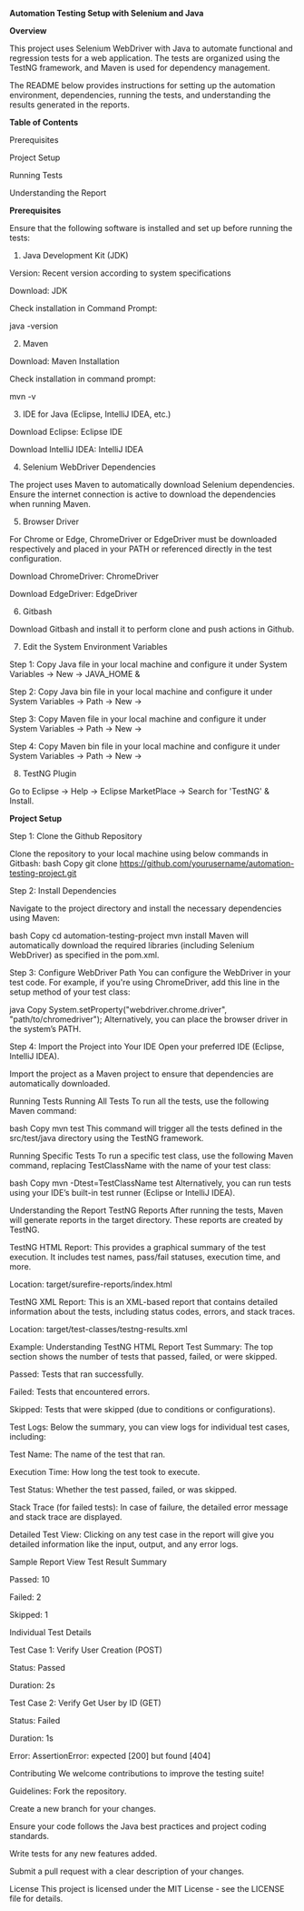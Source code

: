**Automation Testing Setup with Selenium and Java**

**Overview**

This project uses Selenium WebDriver with Java to automate functional and regression tests for a web application. 
The tests are organized using the TestNG framework, and Maven is used for dependency management.

The README below provides instructions for setting up the automation environment, dependencies, running the tests, and understanding the results generated in the reports.

**Table of Contents**

Prerequisites

Project Setup

Running Tests

Understanding the Report

**Prerequisites**

Ensure that the following software is installed and set up before running the tests:

1. Java Development Kit (JDK)

Version: Recent version according to system specifications

Download: JDK

Check installation in Command Prompt:

java -version

2. Maven

Download: Maven Installation

Check installation in command prompt:

mvn -v

3. IDE for Java (Eclipse, IntelliJ IDEA, etc.)

Download Eclipse: Eclipse IDE

Download IntelliJ IDEA: IntelliJ IDEA

4. Selenium WebDriver Dependencies

The project uses Maven to automatically download Selenium dependencies. Ensure the internet connection is active to download the dependencies when running Maven.

5. Browser Driver

For Chrome or Edge, ChromeDriver or EdgeDriver must be downloaded respectively and placed in your PATH or referenced directly in the test configuration.

Download ChromeDriver: ChromeDriver

Download EdgeDriver: EdgeDriver

6. Gitbash

Download Gitbash and install it to perform clone and push actions in Github.

7. Edit the System Environment Variables

Step 1: Copy Java file <path> in your local machine and configure it under System Variables -> New -> JAVA_HOME & <Path>

Step 2: Copy Java bin file <path> in your local machine and configure it under System Variables -> Path -> New -> <Path>

Step 3: Copy Maven file <path> in your local machine and configure it under System Variables -> Path -> New -> <Path>

Step 4: Copy Maven bin file <path> in your local machine and configure it under System Variables -> Path -> New -> <Path>

8. TestNG Plugin

Go to Eclipse -> Help -> Eclipse MarketPlace -> Search for 'TestNG' & Install.

**Project Setup**

Step 1: Clone the Github Repository

Clone the repository to your local machine using below commands in Gitbash:
bash
Copy
git clone https://github.com/yourusername/automation-testing-project.git

Step 2: Install Dependencies

Navigate to the project directory and install the necessary dependencies using Maven:

bash
Copy
cd automation-testing-project
mvn install
Maven will automatically download the required libraries (including Selenium WebDriver) as specified in the pom.xml.

Step 3: Configure WebDriver Path
You can configure the WebDriver in your test code. For example, if you're using ChromeDriver, add this line in the setup method of your test class:

java
Copy
System.setProperty("webdriver.chrome.driver", "path/to/chromedriver");
Alternatively, you can place the browser driver in the system’s PATH.

Step 4: Import the Project into Your IDE
Open your preferred IDE (Eclipse, IntelliJ IDEA).

Import the project as a Maven project to ensure that dependencies are automatically downloaded.

Running Tests
Running All Tests
To run all the tests, use the following Maven command:

bash
Copy
mvn test
This command will trigger all the tests defined in the src/test/java directory using the TestNG framework.

Running Specific Tests
To run a specific test class, use the following Maven command, replacing TestClassName with the name of your test class:

bash
Copy
mvn -Dtest=TestClassName test
Alternatively, you can run tests using your IDE’s built-in test runner (Eclipse or IntelliJ IDEA).

Understanding the Report
TestNG Reports
After running the tests, Maven will generate reports in the target directory. These reports are created by TestNG.

TestNG HTML Report: This provides a graphical summary of the test execution. It includes test names, pass/fail statuses, execution time, and more.

Location: target/surefire-reports/index.html

TestNG XML Report: This is an XML-based report that contains detailed information about the tests, including status codes, errors, and stack traces.

Location: target/test-classes/testng-results.xml

Example: Understanding TestNG HTML Report
Test Summary: The top section shows the number of tests that passed, failed, or were skipped.

Passed: Tests that ran successfully.

Failed: Tests that encountered errors.

Skipped: Tests that were skipped (due to conditions or configurations).

Test Logs: Below the summary, you can view logs for individual test cases, including:

Test Name: The name of the test that ran.

Execution Time: How long the test took to execute.

Test Status: Whether the test passed, failed, or was skipped.

Stack Trace (for failed tests): In case of failure, the detailed error message and stack trace are displayed.

Detailed Test View: Clicking on any test case in the report will give you detailed information like the input, output, and any error logs.

Sample Report View
Test Result Summary

Passed: 10

Failed: 2

Skipped: 1

Individual Test Details

Test Case 1: Verify User Creation (POST)

Status: Passed

Duration: 2s

Test Case 2: Verify Get User by ID (GET)

Status: Failed

Duration: 1s

Error: AssertionError: expected [200] but found [404]

Contributing
We welcome contributions to improve the testing suite!

Guidelines:
Fork the repository.

Create a new branch for your changes.

Ensure your code follows the Java best practices and project coding standards.

Write tests for any new features added.

Submit a pull request with a clear description of your changes.

License
This project is licensed under the MIT License - see the LICENSE file for details.

